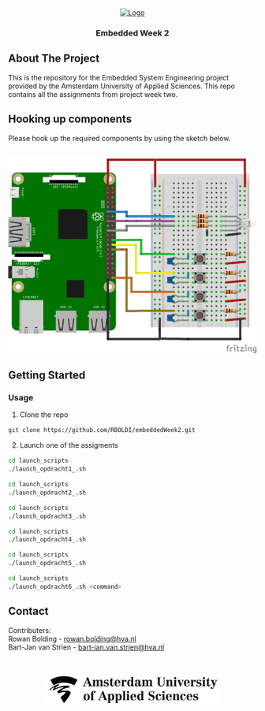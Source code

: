 <!-- PROJECT LOGO -->
<br />
<p align="center">
  <a href="https://github.com/RBOLDI/embeddedWeek2">
    <img src="images/fancy.gif" alt="Logo" width="600">
  </a>

  <h3 align="center">Embedded Week 2</h3>

</p>

<!-- ABOUT THE PROJECT -->
## About The Project
This is the repository for the Embedded System Engineering project provided by the Amsterdam University of Applied Sciences. This repo contains all the assignments from project week two.

<!-- HOOKUP -->
## Hooking up components
Please hook up the required components by using the sketch below. </br>
<p align="center">
  </br>
  <a href="https://github.com/RBOLDI/embeddedWeek2">
    <img src="images/sketch.png" alt="sketch">
  </a>
</p>

<!-- GETTING STARTED -->
## Getting Started
### Usage

1. Clone the repo
```sh
git clone https://github.com/RBOLDI/embeddedWeek2.git
```
2. Launch one of the assigments
```sh
cd launch_scripts
./launch_opdracht1_.sh
```
```sh
cd launch_scripts
./launch_opdracht2_.sh
```
```sh
cd launch_scripts
./launch_opdracht3_.sh
```
```sh
cd launch_scripts
./launch_opdracht4_.sh
```
```sh
cd launch_scripts
./launch_opdracht5_.sh
```
```sh
cd launch_scripts
./launch_opdracht6_.sh <command>
```

## Contact
Contributers: </br>
Rowan Bolding - rowan.bolding@hva.nl </br>
Bart-Jan van Strien - bart-jan.van.strien@hva.nl

<p align="center">
  </br></br>
  <a href="https://github.com/RBOLDI/embeddedWeek2">
    <img src="images/hva.png" alt="Logo" height="60">
  </a>
</p>
